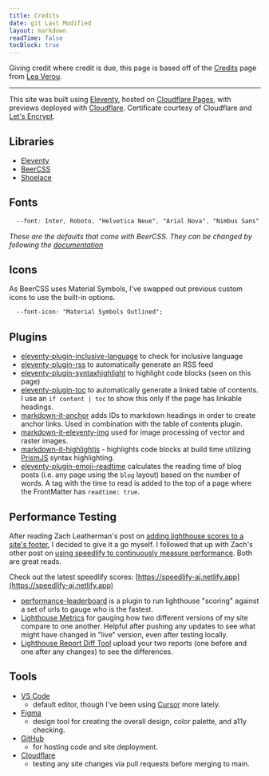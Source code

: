 ```yaml
---
title: Credits
date: git Last Modified
layout: markdown
readTime: false
tocBlock: true
---
```


Giving credit where credit is due, this page is based off of the [Credits](https://raw.githubusercontent.com/LeaVerou/lea.verou.me/refs/heads/main/credits/index.md) page from [Lea Verou](https://lea.verou.me/).

---

This site was built using [Eleventy](https://www.11ty.dev/), hosted on [Cloudflare Pages](https://cloudflare.com/), with previews deployed with [Cloudflare](https://www.cloudflare.com/). Certificate courtesy of Cloudflare and [Let's Encrypt](https://letsencrypt.org/).

## Libraries

- [Eleventy](https://www.11ty.dev/)
- [BeerCSS](https://www.beercss.com)
- [Shoelace](https://shoelace.style/)

## Fonts

```css
  --font: Inter, Roboto, "Helvetica Neue", "Arial Nova", "Nimbus Sans", "Noto Sans", Arial, sans-serif;

```

_These are the defaults that come with BeerCSS. They can be changed by following the [documentation](https://github.com/beercss/beercss/blob/main/docs/SETTINGS.md#fonts)_

## Icons

As BeerCSS uses Material Symbols, I've swapped out previous custom icons to use the built-in options.

```css
  --font-icon: "Material Symbols Outlined";
```

## Plugins

- [eleventy-plugin-inclusive-language](https://github.com/11ty/eleventy-plugin-inclusive-language) to check for inclusive language
- [eleventy-plugin-rss](https://github.com/11ty/eleventy-plugin-rss) to automatically generate an RSS feed
- [eleventy-plugin-syntaxhighlight](https://github.com/11ty/eleventy-plugin-syntaxhighlight) to highlight code blocks (seen on this page)
- [eleventy-plugin-toc](https://github.com/11ty/eleventy-plugin-toc) to automatically generate a linked table of contents. I use an `if content | toc` to show this only if the page has linkable headings.
- [markdown-it-anchor](https://github.com/valeriangalliat/markdown-it-anchor) adds IDs to markdown headings in order to create anchor links. Used in combination with the table of contents plugin.
- [markdown-it-eleventy-img](https://github.com/11ty/eleventy-img) used for image processing of vector and raster images.
- [markdown-it-highlightjs](https://github.com/11ty/eleventy-plugin-syntaxhighlight) - highlights code blocks at build time utilizing [PrismJS](https://prismjs.com/) syntax highlighting.
- [eleventy-plugin-emoji-readtime](https://github.com/11tyrocks/eleventy-plugin-emoji-readtime) calculates the reading time of blog posts (i.e. any page using the `blog` layout) based on the number of words. A tag with the time to read is added to the top of a page where the FrontMatter has `readtime: true`.

## Performance Testing

After reading Zach Leatherman's post on [adding lighthouse scores to a site's footer](https://www.zachleat.com/web/lighthouse-in-footer/), I decided to give it a go myself. I followed that up with Zach's other post on [using speedlify to continuously measure performance](https://www.zachleat.com/web/speedlify/). Both are great reads.

Check out the latest speedlify scores: [https://speedlify-aj.netlify.app](https://speedlify-aj.netlify.app)

- [performance-leaderboard](https://github.com/zachleat/performance-leaderboard) is a plugin to run lighthouse "scoring" against a set of urls to gauge who is the fastest.
- [Lighthouse Metrics](https://lighthouse-metrics.com) for gauging how two different versions of my site compare to one another. Helpful after pushing any updates to see what might have changed in "live" version, even after testing locally.
- [Lighthouse Report Diff Tool](https://googlechrome.github.io/lighthouse-ci/viewer/) upload your two reports (one before and one after any changes) to see the differences.

## Tools

- [VS Code](https://code.visualstudio.com/)
  - default editor, though I've been using [Cursor](https://www.cursor.com/) more lately.
- [Figma](https://www.figma.com/)
  - design tool for creating the overall design, color palette, and a11y checking.
- [GitHub](https://github.com/)
  - for hosting code and site deployment.
- [Cloudflare](https://www.cloudflare.com/)
  - testing any site changes via pull requests before merging to main.
